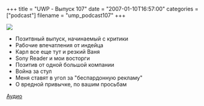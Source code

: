 +++
title = "UWP - Выпуск 107"
date = "2007-01-10T16:57:00"
categories = ["podcast"]
filename = "ump_podcast107"
+++

![](https://podcast.umputun.com/images/uwp/uwp107.jpg)



- Позитвный выпуск, начинаемый с критики
- Рабочие впечатления от индейца
- Карл все еще тут и резкий Ваня
- Sony Reader и мои восторги
- Позитив от одной большой компании
- Война за стул
- Меня ставят в угол за "беспардонную рекламу"
- О вредной привычке, по вашим просьбам

[Аудио](https://podcast.umputun.com/media/ump_podcast107.mp3)
<audio src="https://podcast.umputun.com/media/ump_podcast107.mp3" preload="none">